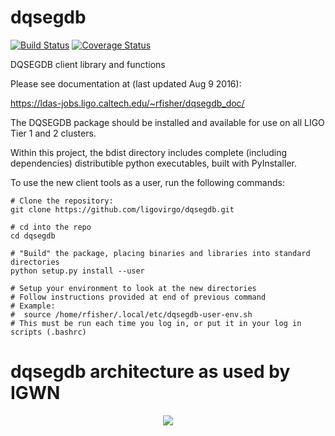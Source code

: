 dqsegdb
=======

[![Build Status](https://travis-ci.org/ligovirgo/dqsegdb.svg?branch=master)](https://travis-ci.org/ligovirgo/dqsegdb)
[![Coverage Status](https://coveralls.io/repos/github/ligovirgo/dqsegdb/badge.svg?branch=master)](https://coveralls.io/github/ligovirgo/dqsegdb?branch=master)


DQSEGDB client library and functions

Please see documentation at (last updated Aug 9 2016): 

https://ldas-jobs.ligo.caltech.edu/~rfisher/dqsegdb_doc/

The DQSEGDB package should be installed and available for use on all LIGO Tier 1 and 2 clusters.  

Within this project, the bdist directory includes complete (including dependencies) distributible python executables, built with PyInstaller.

To use the new client tools as a user, run the following commands:

```
# Clone the repository:
git clone https://github.com/ligovirgo/dqsegdb.git

# cd into the repo
cd dqsegdb

# "Build" the package, placing binaries and libraries into standard directories
python setup.py install --user

# Setup your environment to look at the new directories
# Follow instructions provided at end of previous command
# Example:
#  source /home/rfisher/.local/etc/dqsegdb-user-env.sh
# This must be run each time you log in, or put it in your log in scripts (.bashrc)

```
dqsegdb architecture as used by IGWN
=======
<div align="center">
  <img src="https://raw.githubusercontent.com/ligovirgo/dqsegdb/master/system_architecture_20200212.png">
</div>
